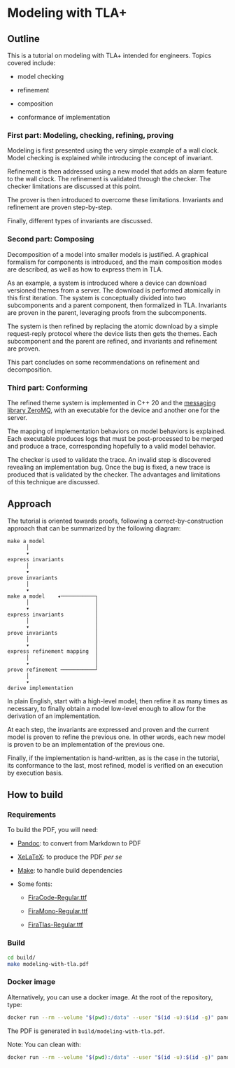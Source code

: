 # Modeling with TLA+


## Outline

This is a tutorial on modeling with TLA+ intended for engineers. Topics covered
include:

- model checking

- refinement

- composition

- conformance of implementation


### First part: Modeling, checking, refining, proving

Modeling is first presented using the very simple example of a wall clock. Model
checking is explained while introducing the concept of invariant.

Refinement is then addressed using a new model that adds an alarm feature to the
wall clock. The refinement is validated through the checker. The checker
limitations are discussed at this point.

The prover is then introduced to overcome these limitations. Invariants and
refinement are proven step-by-step.

Finally, different types of invariants are discussed.


### Second part: Composing

Decomposition of a model into smaller models is justified. A graphical formalism
for components is introduced, and the main composition modes are described, as
well as how to express them in TLA.

As an example, a system is introduced where a device can download versioned
themes from a server. The download is performed atomically in this first
iteration. The system is conceptually divided into two subcomponents and a
parent component, then formalized in TLA. Invariants are proven in the parent,
leveraging proofs from the subcomponents.

The system is then refined by replacing the atomic download by a simple
request-reply protocol where the device lists then gets the themes. Each
subcomponent and the parent are refined, and invariants and refinement are
proven.

This part concludes on some recommendations on refinement and decomposition.


### Third part: Conforming

The refined theme system is implemented in C++ 20 and the [messaging library
ZeroMQ](https://zeromq.org/), with an executable for the device and another one
for the server.

The mapping of implementation behaviors on model behaviors is explained. Each
executable produces logs that must be post-processed to be merged and produce a
trace, corresponding hopefully to a valid model behavior.

The checker is used to validate the trace. An invalid step is discovered
revealing an implementation bug. Once the bug is fixed, a new trace is produced
that is validated by the checker. The advantages and limitations of this
technique are discussed.


## Approach

The tutorial is oriented towards proofs, following a correct-by-construction
approach that can be summarized by the following diagram:

```
make a model
      │
      ▾
express invariants
      │
      ▾
prove invariants
      │
      ▾
make a model    ◂───────────┐
      │                     │
      ▾                     │
express invariants          │
      │                     │
      ▾                     │
prove invariants            │
      │                     │
      ▾                     │
express refinement mapping  │
      │                     │
      ▾                     │
prove refinement ───────────┘
      │
      ▾
derive implementation
```

In plain English, start with a high-level model, then refine it as many times as
necessary, to finally obtain a model low-level enough to allow for the
derivation of an implementation.

At each step, the invariants are expressed and proven and the current model is
proven to refine the previous one. In other words, each new model is proven to
be an implementation of the previous one.

Finally, if the implementation is hand-written, as is the case in the tutorial,
its conformance to the last, most refined, model is verified on an execution by
execution basis.


## How to build


### Requirements

To build the PDF, you will need:

- [Pandoc](https://pandoc.org): to convert from Markdown to PDF

- [XeLaTeX](https://en.wikipedia.org/wiki/Xelatex): to produce the PDF *per se*

- [Make](https://en.wikipedia.org/wiki/Make_(software)): to handle build dependencies

- Some fonts:

    + [FiraCode-Regular.ttf](https://github.com/tonsky/FiraCode/releases)

    + [FiraMono-Regular.ttf](https://fonts.google.com/specimen/Fira+Mono)

    + [FiraTlas-Regular.ttf](https://github.com/jskri/FiraTlas/releases/)

### Build

```bash
cd build/
make modeling-with-tla.pdf
```

### Docker image

Alternatively, you can use a docker image. At the root of the repository, type:

```bash
docker run --rm --volume "$(pwd):/data" --user "$(id -u):$(id -g)" pandoc-with-make-and-tla-fonts:1.0 modeling-with-tla.pdf
```

The PDF is generated in `build/modeling-with-tla.pdf`.

Note: You can clean with:

```bash
docker run --rm --volume "$(pwd):/data" --user "$(id -u):$(id -g)" pandoc-with-make-and-tla-fonts:1.0 clean
```
